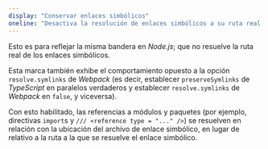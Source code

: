 ```yaml
---
display: "Conservar enlaces simbólicos"
oneline: "Desactiva la resolución de enlaces simbólicos a su ruta real. Esto se correlaciona con la misma bandera en el node."
---
```


Esto es para reflejar la misma bandera en *Node.js*; que no resuelve la ruta real de los enlaces simbólicos.

Esta marca también exhibe el comportamiento opuesto a la opción `resolve.symlinks` de *Webpack* (es decir, establecer `preserveSymlinks` de *TypeScript* en paralelos verdaderos y establecer `resolve.symlinks` de *Webpack* en `false`, y viceversa).

Con esto habilitado, las referencias a módulos y paquetes (por ejemplo, directivas `import`s y `/// <reference type = "..." />`) se resuelven en relación con la ubicación del archivo de enlace simbólico, en lugar de relativo a la ruta a la que se resuelve el enlace simbólico.
